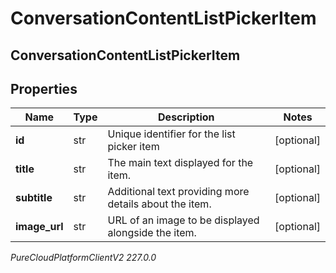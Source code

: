 # ConversationContentListPickerItem

## ConversationContentListPickerItem

## Properties

|Name | Type | Description | Notes|
|------------ | ------------- | ------------- | -------------|
| **id** | str | Unique identifier for the list picker item | [optional] |
| **title** | str | The main text displayed for the item. | [optional] |
| **subtitle** | str | Additional text providing more details about the item. | [optional] |
| **image_url** | str | URL of an image to be displayed alongside the item. | [optional] |



_PureCloudPlatformClientV2 227.0.0_
